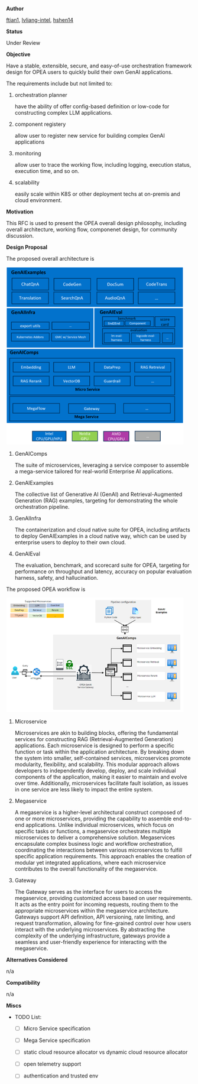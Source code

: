 **Author**

[ftian1](https://github.com/ftian1), [lvliang-intel](https://github.com/lvliang-intel), [hshen14](https://github.com/hshen14)

**Status**

Under Review

**Objective**

Have a stable, extensible, secure, and easy-of-use orchestration framework design for OPEA users to quickly build their own GenAI applications.

The requirements include but not limited to:

1. orchestration planner

    have the ability of offer config-based definition or low-code for constructing complex LLM applications.

2. component registery

    allow user to register new service for building complex GenAI applications

3. monitoring

    allow user to trace the working flow, including logging, execution status, execution time, and so on.

4. scalability

    easily scale within K8S or other deployment techs at on-premis and cloud environment.

**Motivation**

This RFC is used to present the OPEA overall design philosophy, including overall architecture, working flow, componenet design, for community discussion.

**Design Proposal**

The proposed overall architecture is

<a target="_blank" href="opea_architecture.png">
  <img src="opea_architecture.png" alt="Architecture" width=480 height=480>
</a>

1. GenAIComps
   
    The suite of microservices, leveraging a service composer to assemble a mega-service tailored for real-world Enterprise AI applications.

2. GenAIExamples

    The collective list of Generative AI (GenAI) and Retrieval-Augmented Generation (RAG) examples, targeting for demonstrating the whole orchestration pipeline.

3. GenAIInfra

    The containerization and cloud native suite for OPEA, including artifacts to deploy GenAIExamples in a cloud native way, which can be used by enterprise users to deploy to their own cloud.

4. GenAIEval

    The evaluation, benchmark, and scorecard suite for OPEA, targeting for performance on throughput and latency, accuracy on popular evaluation harness, safety, and hallucination.

The proposed OPEA workflow is

<a target="_blank" href="opea_workflow.png">
  <img src="opea_workflow.png" alt="Workflow" width=480 height=310>
</a>

1. Microservice

    Microservices are akin to building blocks, offering the fundamental services for constructing RAG (Retrieval-Augmented Generation) applications. Each microservice is designed to perform a specific function or task within the application architecture. By breaking down the system into smaller, self-contained services, microservices promote modularity, flexibility, and scalability. This modular approach allows developers to independently develop, deploy, and scale individual components of the application, making it easier to maintain and evolve over time. Additionally, microservices facilitate fault isolation, as issues in one service are less likely to impact the entire system.

2. Megaservice

    A megaservice is a higher-level architectural construct composed of one or more microservices, providing the capability to assemble end-to-end applications. Unlike individual microservices, which focus on specific tasks or functions, a megaservice orchestrates multiple microservices to deliver a comprehensive solution. Megaservices encapsulate complex business logic and workflow orchestration, coordinating the interactions between various microservices to fulfill specific application requirements. This approach enables the creation of modular yet integrated applications, where each microservice contributes to the overall functionality of the megaservice.

3. Gateway

    The Gateway serves as the interface for users to access the megaservice, providing customized access based on user requirements. It acts as the entry point for incoming requests, routing them to the appropriate microservices within the megaservice architecture. Gateways support API definition, API versioning, rate limiting, and request transformation, allowing for fine-grained control over how users interact with the underlying microservices. By abstracting the complexity of the underlying infrastructure, gateways provide a seamless and user-friendly experience for interacting with the megaservice.

**Alternatives Considered**

n/a

**Compatibility**

n/a

**Miscs**

- TODO List:

  - [ ] Micro Service specification
  - [ ] Mega Service specification
  - [ ] static cloud resource allocator vs dynamic cloud resource allocator
  - [ ] open telemetry support
  - [ ] authentication and trusted env


